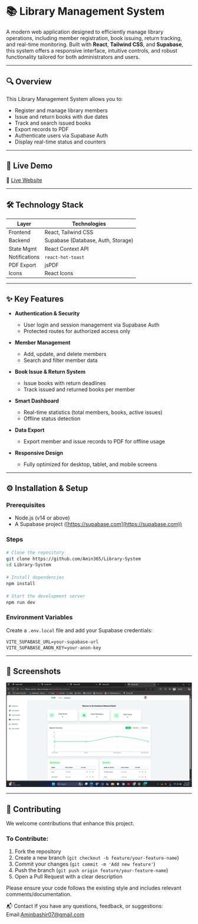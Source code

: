 

# 📚 Library Management System

A modern web application designed to efficiently manage library operations, including member registration, book issuing, return tracking, and real-time monitoring. Built with **React**, **Tailwind CSS**, and **Supabase**, this system offers a responsive interface, intuitive controls, and robust functionality tailored for both administrators and users.

---

## 🔍 Overview

This Library Management System allows you to:

* Register and manage library members
* Issue and return books with due dates
* Track and search issued books
* Export records to PDF
* Authenticate users via Supabase Auth
* Display real-time status and counters

---

## 🚀 Live Demo

🔗 [Live Website](https://library-system-ruby.vercel.app/)



---

## 🛠️ Technology Stack

| Layer         | Technologies                       |
| ------------- | ---------------------------------- |
| Frontend      | React, Tailwind CSS                |
| Backend       | Supabase (Database, Auth, Storage) |
| State Mgmt    | React Context API                  |
| Notifications | `react-hot-toast`                  |
| PDF Export    | jsPDF                              |
| Icons         | React Icons                        |

---

## ✨ Key Features

* **Authentication & Security**

  * User login and session management via Supabase Auth
  * Protected routes for authorized access only

* **Member Management**

  * Add, update, and delete members
  * Search and filter member data

* **Book Issue & Return System**

  * Issue books with return deadlines
  * Track issued and returned books per member

* **Smart Dashboard**

  * Real-time statistics (total members, books, active issues)
  * Offline status detection

* **Data Export**

  * Export member and issue records to PDF for offline usage

* **Responsive Design**

  * Fully optimized for desktop, tablet, and mobile screens

---

## ⚙️ Installation & Setup

### Prerequisites

* Node.js (v14 or above)
* A Supabase project ([https://supabase.com](https://supabase.com))

### Steps

```bash
# Clone the repository
git clone https://github.com/Amin365/Library-System
cd Library-System

# Install dependencies
npm install

# Start the development server
npm run dev
```

### Environment Variables

Create a `.env.local` file and add your Supabase credentials:

```env
VITE_SUPABASE_URL=your-supabase-url
VITE_SUPABASE_ANON_KEY=your-anon-key
```

---

## 📸 Screenshots
![](<src/assets/Screenshot (79).png>)


---

## 🤝 Contributing

We welcome contributions that enhance this project.

### To Contribute:

1. Fork the repository
2. Create a new branch (`git checkout -b feature/your-feature-name`)
3. Commit your changes (`git commit -m 'Add new feature'`)
4. Push the branch (`git push origin feature/your-feature-name`)
5. Open a Pull Request with a clear description

Please ensure your code follows the existing style and includes relevant comments/documentation.



📬 Contact
If you have any questions, feedback, or suggestions:
Email:Aminbashir07@gmail.com



